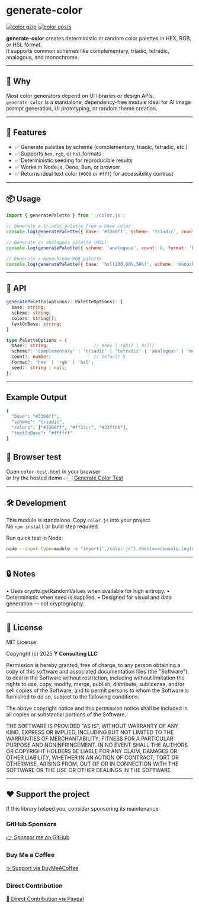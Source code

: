 # generate-color

[![color gzip](https://img.shields.io/endpoint?url=https://raw.githubusercontent.com/yvancg/generators/main/metrics/color.js.json)](../metrics/color.js.json)
[![color ops/s](https://img.shields.io/endpoint?url=https://raw.githubusercontent.com/yvancg/generators/main/bench/color.json)](../bench/color.json)

**generate-color** creates deterministic or random color palettes in HEX, RGB, or HSL format.  
It supports common schemes like complementary, triadic, tetradic, analogous, and monochrome.

---

## 🚀 Why

Most color generators depend on UI libraries or design APIs.  
`generate-color` is a standalone, dependency-free module ideal for AI image prompt generation, UI prototyping, or random theme creation.

---

## 🌟 Features

- ✅ Generate palettes by scheme (complementary, triadic, tetradic, etc.)  
- ✅ Supports `hex`, `rgb`, or `hsl` formats  
- ✅ Deterministic seeding for reproducible results  
- ✅ Works in Node.js, Deno, Bun, or browser  
- ✅ Returns ideal text color (`#000` or `#fff`) for accessibility contrast  

---

## 📦 Usage

```js
import { generatePalette } from './color.js';

// Generate a triadic palette from a base color
console.log(generatePalette({ base: '#3366ff', scheme: 'triadic', count: 5, format: 'hex' }));

// Generate an analogous palette (HSL)
console.log(generatePalette({ scheme: 'analogous', count: 6, format: 'hsl', seed: 'demo' }));

// Generate a monochrome RGB palette
console.log(generatePalette({ base: 'hsl(200,60%,50%)', scheme: 'monochrome', format: 'rgb' }));
```

---

## 🧠 API

```ts
generatePalette(options?: PaletteOptions): {
  base: string;
  scheme: string;
  colors: string[];
  textOnBase: string;
}

type PaletteOptions = {
  base?: string;                 // #hex | rgb() | hsl()
  scheme?: 'complementary' | 'triadic' | 'tetradic' | 'analogous' | 'monochrome' | 'random';
  count?: number;                // default 5
  format?: 'hex' | 'rgb' | 'hsl';
  seed?: string | null;
};
```

---

## Example Output

```bash
{
  "base": "#3366ff",
  "scheme": "triadic",
  "colors": ["#3366ff", "#ff33cc", "#33ff66"],
  "textOnBase": "#ffffff"
}
```


## 🧪 Browser test

Open `color-test.html` in your browser  
or try the hosted demo 👉🏻 
[Generate Color Test](https://yvancg.github.io/generators/generate-color/color-test.html)

---

## 🛠 Development

This module is standalone. Copy `color.js` into your project.  
No `npm install` or build step required.

Run quick test in Node:
```bash
node --input-type=module -e "import('./color.js').then(m=>console.log(m.generatePalette({scheme:'triadic'})))"
```

---

## 🔒 Notes

• Uses crypto.getRandomValues when available for high entropy.
• Deterministic when seed is supplied.
• Designed for visual and data generation — not cryptography.
  
---

## 🪪 License

MIT License  

Copyright (c) 2025 **Y Consulting LLC**

Permission is hereby granted, free of charge, to any person obtaining a copy
of this software and associated documentation files (the "Software"), to deal
in the Software without restriction, including without limitation the rights
to use, copy, modify, merge, publish, distribute, sublicense, and/or sell
copies of the Software, and to permit persons to whom the Software is
furnished to do so, subject to the following conditions:

The above copyright notice and this permission notice shall be included in
all copies or substantial portions of the Software.

THE SOFTWARE IS PROVIDED "AS IS", WITHOUT WARRANTY OF ANY KIND, EXPRESS OR
IMPLIED, INCLUDING BUT NOT LIMITED TO THE WARRANTIES OF MERCHANTABILITY,
FITNESS FOR A PARTICULAR PURPOSE AND NONINFRINGEMENT. IN NO EVENT SHALL THE
AUTHORS OR COPYRIGHT HOLDERS BE LIABLE FOR ANY CLAIM, DAMAGES OR OTHER
LIABILITY, WHETHER IN AN ACTION OF CONTRACT, TORT OR OTHERWISE, ARISING FROM,
OUT OF OR IN CONNECTION WITH THE SOFTWARE OR THE USE OR OTHER DEALINGS IN
THE SOFTWARE.

---

## ❤️ Support the project

If this library helped you, consider sponsoring its maintenance.

### GitHub Sponsors

[👉 Sponsor me on GitHub](https://github.com/sponsors/yvancg)

### Buy Me a Coffee

[☕ Support via BuyMeACoffee](https://buymeacoffee.com/yconsulting)

### Direct Contribution

[💸 Direct Contribution via Paypal](https://www.paypal.com/ncp/payment/4HT7CA3E7HYBA)

